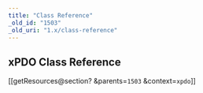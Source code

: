 ```yaml
---
title: "Class Reference"
_old_id: "1503"
_old_uri: "1.x/class-reference"
---
```


<a name="ClassReference-xPDOClassReference"></a>xPDO Class Reference
--------------------------------------------------------------------

 \[\[getResources@section? &parents=`1503` &context=`xpdo`\]\] 